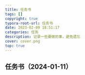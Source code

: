 ```yaml
---
title: 任务书
tags: []
copyright: true
typora-root-url: 任务书
date: 2023-02-09 18:51:17
categories: 任务
description: 记录一些要做的事，避免遗忘
cover: cover.png
top: true
---
```


## 任务书（2024-01-11）

